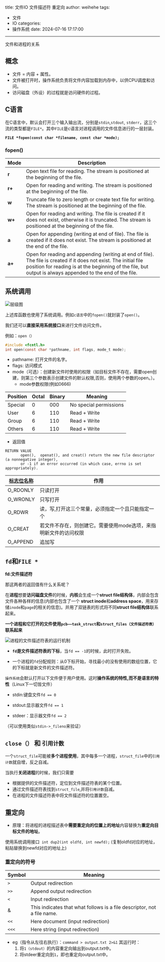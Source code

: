 title: 文件IO 文件描述符 重定向
author: weihehe
tags:
  - 文件
  - IO
categories:
  - 操作系统
date: 2024-07-16 17:17:00
---
文件和进程的关系
<!--more-->

## 概念

- 文件 = 内容 + 属性。
- 文件被打开时，操作系统负责将文件内容加载到内存中，以供CPU调度和访问。
- 访问磁盘（外设）的过程就是访问硬件的过程。


## C语言

在C语言中，默认会打开三个输入输出流，分别是`stdin`,`stdout`, `stderr`，这三个流的类型都是`FILE*`。其中`FILE`是c语言对进程调用的文件信息进行的一层封装。

**`FILE *fopen(const char *filename, const char *mode);`**

### fopen() 
| Mode | Description |
|------|-------------|
| **r** | Open text file for reading. The stream is positioned at the beginning of the file. |
| **r+** | Open for reading and writing. The stream is positioned at the beginning of the file. |
| **w** | Truncate file to zero length or create text file for writing. The stream is positioned at the beginning of the file. |
| **w+** | Open for reading and writing. The file is created if it does not exist, otherwise it is truncated. The stream is positioned at the beginning of the file. |
| **a** | Open for appending (writing at end of file). The file is created if it does not exist. The stream is positioned at the end of the file. |
| **a+** | Open for reading and appending (writing at end of file). The file is created if it does not exist. The initial file position for reading is at the beginning of the file, but output is always appended to the end of the file. |


## 系统调用


![层级图](/images/操作系统层级图.png)

上述库函数也使用了系统调用。例如`c语言`中的`fopen()`就封装了`open()`。

我们还可以**直接采用系统接口**来进行文件访问文件。

例如：`open（）`

```c
#include <fcntl.h>
int open(const char *pathname, int flags, mode_t mode);
```
- pathname: 打开文件的名字。
- flags: 访问模式
- mode（可选）：创建新文件时使用的权限（如目标文件不存在，需要open创建，则第三个参数表示创建文件的默认权限,否则，使用两个参数的open。）。
	- mode参数权限(例如0666)

| Position | Octal | Binary | Meaning                |
|----------|-------|--------|------------------------|
| Special  | 0     | 000    | No special permissions |
| User     | 6     | 110    | Read + Write           |
| Group    | 6     | 110    | Read + Write           |
| Others   | 6     | 110    | Read + Write           |


- 返回值
```
RETURN VALUE
       open(),  openat(), and creat() return the new file descriptor (a nonnegative integer),
       or -1 if an error occurred (in which case, errno is set appropriately).

```

|**[标志位名称](https://weihehe.top/2024/07/13/%E7%BB%9D%E5%A6%99%E7%9A%84%E5%86%99%E6%B3%95/)** | 作用 |
|------|------|
|O_RDONLY| 只读打开
|O_WRONLY| 只写打开
| O_RDWR | 读，写,打开这三个常量，必须指定一个且只能指定一个
|O_CREAT | 若文件不存在，则创建它。需要使用mode选项，来指明新文件的访问权限
|O_APPEND|追加写

## `fd`和`FILE *`

**fd:文件描述符**

那这两者的返回值有什么关系呢？

在**进程**想要**访问磁盘文件**的时候，**内核**会生成一个**struct file结构体**，内部会包含文件各种各样的信息(内部也包含了一个 **struct inode**和**address space**，用来存储`inode`和`page`的相关的信息)。并用了双链表的形式将不同**struct file结构体**联系起来。

**一个进程和它打开的文件使用`pcb——task_struct`和`struct_files（文件描述符表）`联系起来**


![进程的文件描述符表的运行机制](/images/pasted-17.png)

- **`fd`**是文件描述符表的**下标**，当`fd == -1`的时候，此时打开失败。

- 一个进程的`fd`分配规则：从0下标开始，寻找最小的没有使用的数组位置，它的下标就是新文件的文件描述符。

`操作系统`会默认打开以下文件便于用户使用。这时**操作系统的特性,而不是语言的特性**（Linux下一切皆文件）

- stdin:键盘文件`fd == 0`

- stdout:显示器文件`fd == 1`

- stdeer：显示器文件`fd == 2`

（可以使用类似`stdin->_fileno`来验证）

## `close（）` 和 `引用计数`

一个`struct_file`可能被**多个进程使用**，其中每多一个进程，`struct_file`中的`引用计数`就自增，反之自减。

当执行**关闭进程**的时候，我们只需要

- 根据提供的文件描述符，定位到文件描述符表的某个位置。
- 通过文件描述符表找到`struct_file`,并将`引用计数`自减。
- 在进程的文件描述符表中将文件描述符的位置置空。

## 重定向


- 原理：将进程的进程描述表中**需要重定向的位置上的地址**内容替换为**重定向目标文件的地址**。

使用系统调用接口` int dup2(int oldfd, int newfd);`
(复制oldfd对应的地址，粘贴替换到newfd对应的地址上)

### 重定向的符号

| Symbol       | Meaning                        |
|--------------|---------------------------------|
| `>`          | Output redirection             |
| `>>`         | Append output redirection      |
| `<`          | Input redirection              |
|&| This indicates that what follows is a file descriptor, not a file name.
| `<<`         | Here document (input redirection) |
| `<<<`        | Here string (input redirection)  |

- eg（指令从左往右执行）：`command > output.txt 2>&1`
其运行时：
	1. 将`1（stdout）`的内容重定向输出到output.txt中。
	2. 将stdeer重定向到`1`，即也重定向output.txt中。